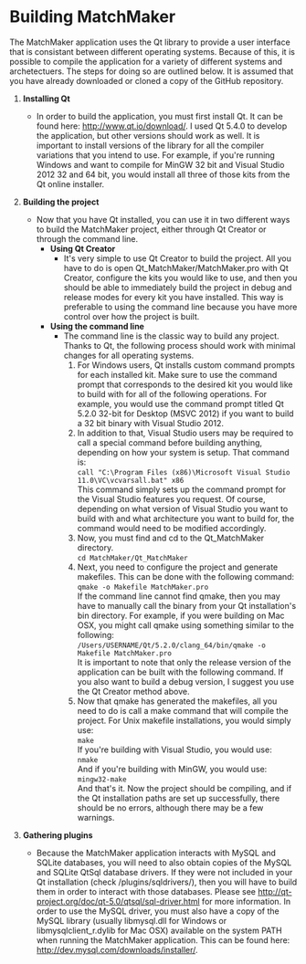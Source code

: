 # Building MatchMaker

The MatchMaker application uses the Qt library to provide a user interface that is consistant between different operating systems. Because of this, it is possible to compile the application for a variety of different systems and archetectuers. The steps for doing so are outlined below. It is assumed that you have already downloaded or cloned a copy of the GitHub repository.

1. __Installing Qt__
    * In order to build the application, you must first install Qt. It can be found here: http://www.qt.io/download/. I used Qt 5.4.0 to develop the application, but other versions should work as well. It is important to install versions of the library for all the compiler variations that you intend to use. For example, if you're running Windows and want to compile for MinGW 32 bit and Visual Studio 2012 32 and 64 bit, you would install all three of those kits from the Qt online installer.

2. __Building the project__
    * Now that you have Qt installed, you can use it in two different ways to build the MatchMaker project, either through Qt Creator or through the command line.
        * __Using Qt Creator__
            * It's very simple to use Qt Creator to build the project. All you have to do is open Qt_MatchMaker/MatchMaker.pro with Qt Creator, configure the kits you would like to use, and then you should be able to immediately build the project in debug and release modes for every kit you have installed. This way is preferable to using the command line because you have more control over how the project is built.
        * __Using the command line__
            * The command line is the classic way to build any project. Thanks to Qt, the following process should work with minimal changes for all operating systems.
                1. For Windows users, Qt installs custom command prompts for each installed kit. Make sure to use the command prompt that corresponds to the desired kit you would like to build with for all of the following operations. For example, you would use the command prompt titled Qt 5.2.0 32-bit for Desktop (MSVC 2012) if you want to build a 32 bit binary with Visual Studio 2012.
                2. In addition to that, Visual Studio users may be required to call a special command before building anything, depending on how your system is setup. That command is:  
                `call "C:\Program Files (x86)\Microsoft Visual Studio 11.0\VC\vcvarsall.bat" x86`  
                This command simply sets up the command prompt for the Visual Studio features you request. Of course, depending on what version of Visual Studio you want to build with and what architecture you want to build for, the command would need to be modified accordingly.
                3. Now, you must find and cd to the Qt_MatchMaker directory.  
                `cd MatchMaker/Qt_MatchMaker`
                4. Next, you need to configure the project and generate makefiles. This can be done with the following command:  
                `qmake -o Makefile MatchMaker.pro`  
                If the command line cannot find qmake, then you may have to manually call the binary from your Qt installation's bin directory. For example, if you were building on Mac OSX, you might call qmake using something similar to the following:  
                `/Users/USERNAME/Qt/5.2.0/clang_64/bin/qmake -o Makefile MatchMaker.pro`  
                It is important to note that only the release version of the application can be built with the following command. If you also want to build a debug version, I suggest you use the Qt Creator method above.
                5. Now that qmake has generated the makefiles, all you need to do is call a make command that will compile the project. For Unix makefile installations, you would simply use:  
                `make`  
                If you're building with Visual Studio, you would use:  
                `nmake`  
                And if you're building with MinGW, you would use:  
                `mingw32-make`  
                And that's it. Now the project should be compiling, and if the Qt installation paths are set up successfully, there should be no errors, although there may be a few warnings.

3. __Gathering plugins__
    * Because the MatchMaker application interacts with MySQL and SQLite databases, you will need to also obtain copies of the MySQL and SQLite QtSql database drivers. If they were not included in your Qt installation (check /plugins/sqldrivers/), then you will have to build them in order to interact with those databases. Please see http://qt-project.org/doc/qt-5.0/qtsql/sql-driver.html for more information. In order to use the MySQL driver, you must also have a copy of the MySQL library (usually libmysql.dll for Windows or libmysqlclient_r.dylib for Mac OSX) available on the system PATH when running the MatchMaker application. This can be found here: http://dev.mysql.com/downloads/installer/.
